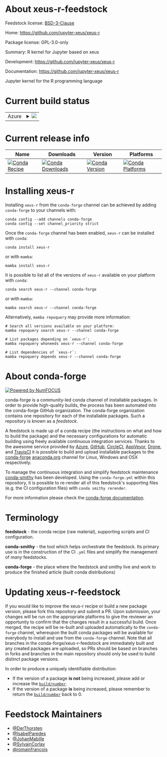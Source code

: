 About xeus-r-feedstock
======================

Feedstock license: [BSD-3-Clause](https://github.com/conda-forge/xeus-r-feedstock/blob/main/LICENSE.txt)

Home: https://github.com/jupyter-xeus/xeus-r

Package license: GPL-3.0-only

Summary: R kernel for Jupyter based on xeus

Development: https://github.com/jupyter-xeus/xeus-r

Documentation: https://github.com/jupyter-xeus/xeus-r

Jupyter kernel for the R programming language

Current build status
====================


<table>
    
  <tr>
    <td>Azure</td>
    <td>
      <details>
        <summary>
          <a href="https://dev.azure.com/conda-forge/feedstock-builds/_build/latest?definitionId=20737&branchName=main">
            <img src="https://dev.azure.com/conda-forge/feedstock-builds/_apis/build/status/xeus-r-feedstock?branchName=main">
          </a>
        </summary>
        <table>
          <thead><tr><th>Variant</th><th>Status</th></tr></thead>
          <tbody><tr>
              <td>linux_64_r_base4.3</td>
              <td>
                <a href="https://dev.azure.com/conda-forge/feedstock-builds/_build/latest?definitionId=20737&branchName=main">
                  <img src="https://dev.azure.com/conda-forge/feedstock-builds/_apis/build/status/xeus-r-feedstock?branchName=main&jobName=linux&configuration=linux%20linux_64_r_base4.3" alt="variant">
                </a>
              </td>
            </tr><tr>
              <td>linux_64_r_base4.4</td>
              <td>
                <a href="https://dev.azure.com/conda-forge/feedstock-builds/_build/latest?definitionId=20737&branchName=main">
                  <img src="https://dev.azure.com/conda-forge/feedstock-builds/_apis/build/status/xeus-r-feedstock?branchName=main&jobName=linux&configuration=linux%20linux_64_r_base4.4" alt="variant">
                </a>
              </td>
            </tr><tr>
              <td>linux_aarch64_r_base4.3</td>
              <td>
                <a href="https://dev.azure.com/conda-forge/feedstock-builds/_build/latest?definitionId=20737&branchName=main">
                  <img src="https://dev.azure.com/conda-forge/feedstock-builds/_apis/build/status/xeus-r-feedstock?branchName=main&jobName=linux&configuration=linux%20linux_aarch64_r_base4.3" alt="variant">
                </a>
              </td>
            </tr><tr>
              <td>linux_aarch64_r_base4.4</td>
              <td>
                <a href="https://dev.azure.com/conda-forge/feedstock-builds/_build/latest?definitionId=20737&branchName=main">
                  <img src="https://dev.azure.com/conda-forge/feedstock-builds/_apis/build/status/xeus-r-feedstock?branchName=main&jobName=linux&configuration=linux%20linux_aarch64_r_base4.4" alt="variant">
                </a>
              </td>
            </tr><tr>
              <td>linux_ppc64le_r_base4.3</td>
              <td>
                <a href="https://dev.azure.com/conda-forge/feedstock-builds/_build/latest?definitionId=20737&branchName=main">
                  <img src="https://dev.azure.com/conda-forge/feedstock-builds/_apis/build/status/xeus-r-feedstock?branchName=main&jobName=linux&configuration=linux%20linux_ppc64le_r_base4.3" alt="variant">
                </a>
              </td>
            </tr><tr>
              <td>linux_ppc64le_r_base4.4</td>
              <td>
                <a href="https://dev.azure.com/conda-forge/feedstock-builds/_build/latest?definitionId=20737&branchName=main">
                  <img src="https://dev.azure.com/conda-forge/feedstock-builds/_apis/build/status/xeus-r-feedstock?branchName=main&jobName=linux&configuration=linux%20linux_ppc64le_r_base4.4" alt="variant">
                </a>
              </td>
            </tr><tr>
              <td>osx_64_r_base4.3</td>
              <td>
                <a href="https://dev.azure.com/conda-forge/feedstock-builds/_build/latest?definitionId=20737&branchName=main">
                  <img src="https://dev.azure.com/conda-forge/feedstock-builds/_apis/build/status/xeus-r-feedstock?branchName=main&jobName=osx&configuration=osx%20osx_64_r_base4.3" alt="variant">
                </a>
              </td>
            </tr><tr>
              <td>osx_64_r_base4.4</td>
              <td>
                <a href="https://dev.azure.com/conda-forge/feedstock-builds/_build/latest?definitionId=20737&branchName=main">
                  <img src="https://dev.azure.com/conda-forge/feedstock-builds/_apis/build/status/xeus-r-feedstock?branchName=main&jobName=osx&configuration=osx%20osx_64_r_base4.4" alt="variant">
                </a>
              </td>
            </tr><tr>
              <td>osx_arm64_r_base4.3</td>
              <td>
                <a href="https://dev.azure.com/conda-forge/feedstock-builds/_build/latest?definitionId=20737&branchName=main">
                  <img src="https://dev.azure.com/conda-forge/feedstock-builds/_apis/build/status/xeus-r-feedstock?branchName=main&jobName=osx&configuration=osx%20osx_arm64_r_base4.3" alt="variant">
                </a>
              </td>
            </tr><tr>
              <td>osx_arm64_r_base4.4</td>
              <td>
                <a href="https://dev.azure.com/conda-forge/feedstock-builds/_build/latest?definitionId=20737&branchName=main">
                  <img src="https://dev.azure.com/conda-forge/feedstock-builds/_apis/build/status/xeus-r-feedstock?branchName=main&jobName=osx&configuration=osx%20osx_arm64_r_base4.4" alt="variant">
                </a>
              </td>
            </tr><tr>
              <td>win_64_r_base4.3</td>
              <td>
                <a href="https://dev.azure.com/conda-forge/feedstock-builds/_build/latest?definitionId=20737&branchName=main">
                  <img src="https://dev.azure.com/conda-forge/feedstock-builds/_apis/build/status/xeus-r-feedstock?branchName=main&jobName=win&configuration=win%20win_64_r_base4.3" alt="variant">
                </a>
              </td>
            </tr><tr>
              <td>win_64_r_base4.4</td>
              <td>
                <a href="https://dev.azure.com/conda-forge/feedstock-builds/_build/latest?definitionId=20737&branchName=main">
                  <img src="https://dev.azure.com/conda-forge/feedstock-builds/_apis/build/status/xeus-r-feedstock?branchName=main&jobName=win&configuration=win%20win_64_r_base4.4" alt="variant">
                </a>
              </td>
            </tr>
          </tbody>
        </table>
      </details>
    </td>
  </tr>
</table>

Current release info
====================

| Name | Downloads | Version | Platforms |
| --- | --- | --- | --- |
| [![Conda Recipe](https://img.shields.io/badge/recipe-xeus--r-green.svg)](https://anaconda.org/conda-forge/xeus-r) | [![Conda Downloads](https://img.shields.io/conda/dn/conda-forge/xeus-r.svg)](https://anaconda.org/conda-forge/xeus-r) | [![Conda Version](https://img.shields.io/conda/vn/conda-forge/xeus-r.svg)](https://anaconda.org/conda-forge/xeus-r) | [![Conda Platforms](https://img.shields.io/conda/pn/conda-forge/xeus-r.svg)](https://anaconda.org/conda-forge/xeus-r) |

Installing xeus-r
=================

Installing `xeus-r` from the `conda-forge` channel can be achieved by adding `conda-forge` to your channels with:

```
conda config --add channels conda-forge
conda config --set channel_priority strict
```

Once the `conda-forge` channel has been enabled, `xeus-r` can be installed with `conda`:

```
conda install xeus-r
```

or with `mamba`:

```
mamba install xeus-r
```

It is possible to list all of the versions of `xeus-r` available on your platform with `conda`:

```
conda search xeus-r --channel conda-forge
```

or with `mamba`:

```
mamba search xeus-r --channel conda-forge
```

Alternatively, `mamba repoquery` may provide more information:

```
# Search all versions available on your platform:
mamba repoquery search xeus-r --channel conda-forge

# List packages depending on `xeus-r`:
mamba repoquery whoneeds xeus-r --channel conda-forge

# List dependencies of `xeus-r`:
mamba repoquery depends xeus-r --channel conda-forge
```


About conda-forge
=================

[![Powered by
NumFOCUS](https://img.shields.io/badge/powered%20by-NumFOCUS-orange.svg?style=flat&colorA=E1523D&colorB=007D8A)](https://numfocus.org)

conda-forge is a community-led conda channel of installable packages.
In order to provide high-quality builds, the process has been automated into the
conda-forge GitHub organization. The conda-forge organization contains one repository
for each of the installable packages. Such a repository is known as a *feedstock*.

A feedstock is made up of a conda recipe (the instructions on what and how to build
the package) and the necessary configurations for automatic building using freely
available continuous integration services. Thanks to the awesome service provided by
[Azure](https://azure.microsoft.com/en-us/services/devops/), [GitHub](https://github.com/),
[CircleCI](https://circleci.com/), [AppVeyor](https://www.appveyor.com/),
[Drone](https://cloud.drone.io/welcome), and [TravisCI](https://travis-ci.com/)
it is possible to build and upload installable packages to the
[conda-forge](https://anaconda.org/conda-forge) [anaconda.org](https://anaconda.org/)
channel for Linux, Windows and OSX respectively.

To manage the continuous integration and simplify feedstock maintenance
[conda-smithy](https://github.com/conda-forge/conda-smithy) has been developed.
Using the ``conda-forge.yml`` within this repository, it is possible to re-render all of
this feedstock's supporting files (e.g. the CI configuration files) with ``conda smithy rerender``.

For more information please check the [conda-forge documentation](https://conda-forge.org/docs/).

Terminology
===========

**feedstock** - the conda recipe (raw material), supporting scripts and CI configuration.

**conda-smithy** - the tool which helps orchestrate the feedstock.
                   Its primary use is in the construction of the CI ``.yml`` files
                   and simplify the management of *many* feedstocks.

**conda-forge** - the place where the feedstock and smithy live and work to
                  produce the finished article (built conda distributions)


Updating xeus-r-feedstock
=========================

If you would like to improve the xeus-r recipe or build a new
package version, please fork this repository and submit a PR. Upon submission,
your changes will be run on the appropriate platforms to give the reviewer an
opportunity to confirm that the changes result in a successful build. Once
merged, the recipe will be re-built and uploaded automatically to the
`conda-forge` channel, whereupon the built conda packages will be available for
everybody to install and use from the `conda-forge` channel.
Note that all branches in the conda-forge/xeus-r-feedstock are
immediately built and any created packages are uploaded, so PRs should be based
on branches in forks and branches in the main repository should only be used to
build distinct package versions.

In order to produce a uniquely identifiable distribution:
 * If the version of a package **is not** being increased, please add or increase
   the [``build/number``](https://docs.conda.io/projects/conda-build/en/latest/resources/define-metadata.html#build-number-and-string).
 * If the version of a package **is** being increased, please remember to return
   the [``build/number``](https://docs.conda.io/projects/conda-build/en/latest/resources/define-metadata.html#build-number-and-string)
   back to 0.

Feedstock Maintainers
=====================

* [@DerThorsten](https://github.com/DerThorsten/)
* [@IsabelParedes](https://github.com/IsabelParedes/)
* [@JohanMabille](https://github.com/JohanMabille/)
* [@SylvainCorlay](https://github.com/SylvainCorlay/)
* [@romainfrancois](https://github.com/romainfrancois/)

